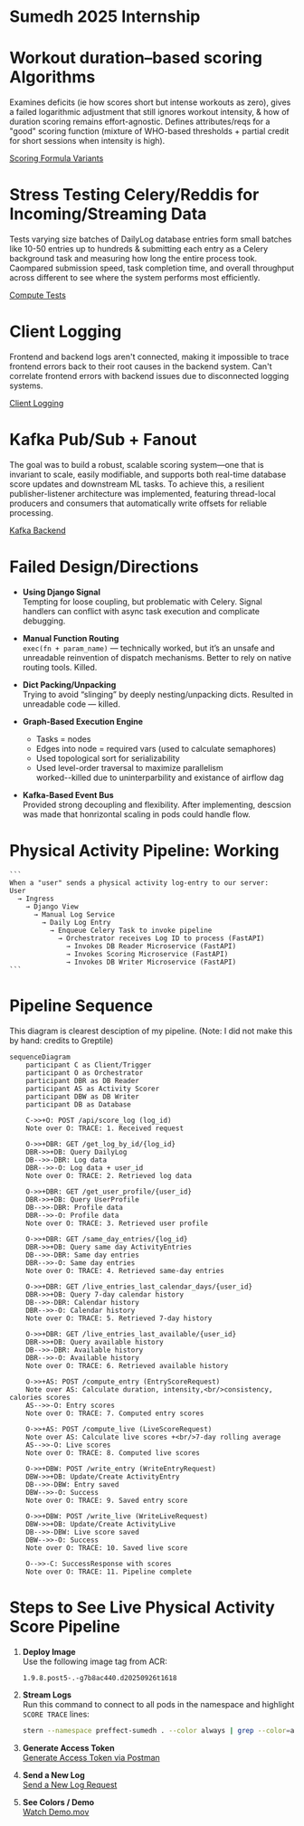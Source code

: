 # Sumedh 2025 Internship


# Workout duration–based scoring Algorithms
Examines deficits (ie how scores short but intense workouts as zero), gives a failed logarithmic adjustment that still ignores workout intensity, & how of duration scoring remains effort-agnostic. Defines attributes/reqs for a "good" scoring function (mixture of WHO-based thresholds + partial credit for short sessions when intensity is high).

[Scoring Formula Variants](./Brainstorming%20Improvements%20to%20the%20Physical%20Activity%20Score%20Computation.pdf)


# Stress Testing Celery/Reddis for Incoming/Streaming Data
Tests varying size batches of DailyLog database entries form small batches like 10-50 entries up to hundreds &  submitting each entry as a Celery background task and measuring how long the entire process took. Caompared submission speed, task completion time, and overall throughput across different to see where the system performs most efficiently.

[Compute Tests](./Reddis%20%26%20Celery%20Execution%20Time.pdf)


# Client Logging
Frontend and backend logs aren't connected, making it impossible to trace frontend errors back to their root causes in the backend system. Can't correlate frontend errors with backend issues due to disconnected logging systems.

[Client Logging](https://github.com/Preffect-Inc/Preffect-HealthEngine/blob/main/app/views/client_log_view.py)

# Kafka Pub/Sub + Fanout
The goal was to build a robust, scalable scoring system—one that is invariant to scale, easily modifiable, and supports both real-time database score updates and downstream ML tasks. To achieve this, a resilient publisher-listener architecture was implemented, featuring thread-local producers and consumers that automatically write offsets for reliable processing.

[Kafka Backend](https://github.com/Preffect-Inc/Preffect-HealthEngine/pull/374/files#diff-f0b36047804fc1a021d20667d8da0073a215761639235064f52630a03d570e10)

# Failed Design/Directions
- **Using Django Signal**  
  Tempting for loose coupling, but problematic with Celery. Signal handlers can conflict with async task execution and complicate debugging.

- **Manual Function Routing**  
  `exec(fn + param_name)` — technically worked, but it’s an unsafe and unreadable reinvention of dispatch mechanisms. Better to rely on native routing tools. Killed.

- **Dict Packing/Unpacking**  
  Trying to avoid “slinging” by deeply nesting/unpacking dicts. Resulted in unreadable code — killed.

- **Graph-Based Execution Engine**  
  - Tasks = nodes  
  - Edges into node = required vars (used to calculate semaphores)  
  - Used topological sort for serializability  
  - Used level-order traversal to maximize parallelism  
  worked--killed due to uninterparbility and existance of airflow dag

- **Kafka-Based Event Bus**  
  Provided strong decoupling and flexibility. After implementing, descsion was made that honrizontal scaling in pods could handle flow.

# Physical Activity Pipeline: Working
<pre lang="markdown"><code>```
When a "user" sends a physical activity log-entry to our server:
User
  → Ingress
    → Django View
      → Manual Log Service
        → Daily Log Entry
          → Enqueue Celery Task to invoke pipeline
            → Orchestrator receives Log ID to process (FastAPI)
              → Invokes DB Reader Microservice (FastAPI)
              → Invokes Scoring Microservice (FastAPI)
              → Invokes DB Writer Microservice (FastAPI)
```</code></pre>


# Pipeline Sequence
This diagram is clearest desciption of my pipeline. (Note: I did not make this by hand: credits to Greptile)
```mermaid
sequenceDiagram
    participant C as Client/Trigger
    participant O as Orchestrator
    participant DBR as DB Reader
    participant AS as Activity Scorer
    participant DBW as DB Writer
    participant DB as Database
    
    C->>+O: POST /api/score_log (log_id)
    Note over O: TRACE: 1. Received request
    
    O->>+DBR: GET /get_log_by_id/{log_id}
    DBR->>+DB: Query DailyLog
    DB-->>-DBR: Log data
    DBR-->>-O: Log data + user_id
    Note over O: TRACE: 2. Retrieved log data
    
    O->>+DBR: GET /get_user_profile/{user_id}
    DBR->>+DB: Query UserProfile  
    DB-->>-DBR: Profile data
    DBR-->>-O: Profile data
    Note over O: TRACE: 3. Retrieved user profile
    
    O->>+DBR: GET /same_day_entries/{log_id}
    DBR->>+DB: Query same day ActivityEntries
    DB-->>-DBR: Same day entries
    DBR-->>-O: Same day entries
    Note over O: TRACE: 4. Retrieved same-day entries
    
    O->>+DBR: GET /live_entries_last_calendar_days/{user_id}
    DBR->>+DB: Query 7-day calendar history
    DB-->>-DBR: Calendar history
    DBR-->>-O: Calendar history
    Note over O: TRACE: 5. Retrieved 7-day history
    
    O->>+DBR: GET /live_entries_last_available/{user_id}
    DBR->>+DB: Query available history
    DB-->>-DBR: Available history  
    DBR-->>-O: Available history
    Note over O: TRACE: 6. Retrieved available history
    
    O->>+AS: POST /compute_entry (EntryScoreRequest)
    Note over AS: Calculate duration, intensity,<br/>consistency, calories scores
    AS-->>-O: Entry scores
    Note over O: TRACE: 7. Computed entry scores
    
    O->>+AS: POST /compute_live (LiveScoreRequest)
    Note over AS: Calculate live scores +<br/>7-day rolling average
    AS-->>-O: Live scores
    Note over O: TRACE: 8. Computed live scores
    
    O->>+DBW: POST /write_entry (WriteEntryRequest)
    DBW->>+DB: Update/Create ActivityEntry
    DB-->>-DBW: Entry saved
    DBW-->>-O: Success
    Note over O: TRACE: 9. Saved entry score
    
    O->>+DBW: POST /write_live (WriteLiveRequest) 
    DBW->>+DB: Update/Create ActivityLive
    DB-->>-DBW: Live score saved
    DBW-->>-O: Success
    Note over O: TRACE: 10. Saved live score
    
    O-->>-C: SuccessResponse with scores
    Note over O: TRACE: 11. Pipeline complete
```





# Steps to See Live Physical Activity Score Pipeline

1. **Deploy Image**  
   Use the following image tag from ACR:
   ```
   1.9.8.post5-.-g7b8ac440.d20250926t1618
   ```
2. **Stream Logs**  
   Run this command to connect to all pods in the namespace and highlight `SCORE TRACE` lines:
   ```bash
   stern --namespace preffect-sumedh . --color always | grep --color=always "SCORE TRACE"
   ```
3. **Generate Access Token**  
   [Generate Access Token via Postman](https://preffect-mvp.postman.co/workspace/Preffect-APIDocumentation~56e5032b-9980-4336-805d-8d35d8a77143/request/44929468-15295d79-580e-4b57-9906-1813e734add6?action=share&creator=44929468)

4. **Send a New Log**  
   [Send a New Log Request](https://preffect-mvp.postman.co/workspace/Preffect-APIDocumentation~56e5032b-9980-4336-805d-8d35d8a77143/request/44929468-c1baa90a-3200-4639-90f3-9b1fb9f83956?action=share&source=copy-link&creator=44929468&ctx=documentation)

5. **See Colors / Demo**  
   [Watch Demo.mov](https://github.com/svpre25/sumedh_2025_internship/blob/main/Demo.mov)
 


